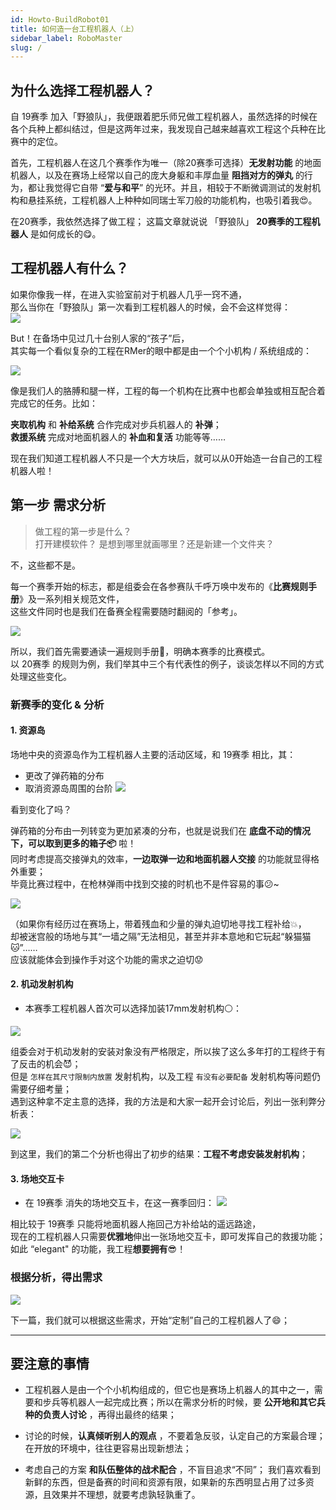 ```yaml
---
id: Howto-BuildRobot01
title: 如何造一台工程机器人（上）
sidebar_label: RoboMaster
slug: /
---
```


##  为什么选择工程机器人？
自 19赛季 加入「野狼队」，我便跟着肥乐师兄做工程机器人，虽然选择的时候在各个兵种上都纠结过，但是这两年过来，我发现自己越来越喜欢工程这个兵种在比赛中的定位。    

首先，工程机器人在这几个赛季作为唯一（除20赛季可选择）**无发射功能** 的地面机器人，以及在赛场上经常以自己的庞大身躯和丰厚血量 **阻挡对方的弹丸** 的行为，都让我觉得它自带 “**爱与和平**” 的光环。并且，相较于不断微调测试的发射机构和悬挂系统，工程机器人上种种如同瑞士军刀般的功能机构，也吸引着我:heart_eyes:。

在20赛季，我依然选择了做工程； 
这篇文章就说说 「野狼队」 **20赛季的工程机器人** 是如何成长的:yum:。


## 工程机器人有什么？
如果你像我一样，在进入实验室前对于机器人几乎一窍不通，  
那么当你在「野狼队」第一次看到工程机器人的时候，会不会这样觉得：  
![](https://blog-imgbed-1304305361.cos.ap-guangzhou.myqcloud.com/IMG_0496.jpg)

But！在备场中见过几十台别人家的“孩子”后，  
其实每一个看似复杂的工程在RMer的眼中都是由一个个小机构 / 系统组成的：  

![](https://blog-imgbed-1304305361.cos.ap-guangzhou.myqcloud.com/IMG_3157.JPG)

像是我们人的胳膊和腿一样，工程的每一个机构在比赛中也都会单独或相互配合着完成它的任务。比如：  

**夹取机构** 和 **补给系统** 合作完成对步兵机器人的 **补弹**；  
**救援系统** 完成对地面机器人的 **补血和复活** 功能等等…… 

现在我们知道工程机器人不只是一个大方块后，就可以从0开始造一台自己的工程机器人啦！

## 第一步 需求分析 
> 做工程的第一步是什么？   
打开建模软件？ 是想到哪里就画哪里？还是新建一个文件夹？

不，这些都不是。    

每一个赛季开始的标志，都是组委会在各参赛队千呼万唤中发布的《**比赛规则手册**》及一系列相关规范文件，  
这些文件同时也是我们在备赛全程需要随时翻阅的「参考」。  

![](https://blog-imgbed-1304305361.cos.ap-guangzhou.myqcloud.com/%E6%88%AA%E5%B1%8F2021-01-09%20%E4%B8%8A%E5%8D%889.53.21.png)  

所以，我们首先需要通读一遍规则手册:blue_book:，明确本赛季的比赛模式。  
以 20赛季 的规则为例，我们举其中三个有代表性的例子，谈谈怎样以不同的方式处理这些变化。    
  

### 新赛季的变化 & 分析
#### 1. 资源岛
场地中央的资源岛作为工程机器人主要的活动区域，和 19赛季 相比，其：
- 更改了弹药箱的分布
- 取消资源岛周围的台阶
![](https://blog-imgbed-1304305361.cos.ap-guangzhou.myqcloud.com/rules-compare.png)

看到变化了吗？ 

弹药箱的分布由一列转变为更加紧凑的分布，也就是说我们在 **底盘不动的情况下，可以取到更多的箱子:package:** 啦！  
同时考虑提高交接弹丸的效率，**一边取弹一边和地面机器人交接** 的功能就显得格外重要；  
毕竟比赛过程中，在枪林弹雨中找到交接的时机也不是件容易的事:confused:~  

![](https://blog-imgbed-1304305361.cos.ap-guangzhou.myqcloud.com/IMG_3118.JPG)

（如果你有经历过在赛场上，带着残血和少量的弹丸迫切地寻找工程补给:boom:，  
却被迷宫般的场地与其“一墙之隔”无法相见，甚至并非本意地和它玩起“躲猫猫:cat:”……  
应该就能体会到操作手对这个功能的需求之迫切:worried:

#### 2. 机动发射机构
- 本赛季工程机器人首次可以选择加装17mm发射机构:white_circle:：

![](https://blog-imgbed-1304305361.cos.ap-guangzhou.myqcloud.com/%E6%88%AA%E5%B1%8F2021-01-07%20%E4%B8%8B%E5%8D%884.42.13.png)   

组委会对于机动发射的安装对象没有严格限定，所以挨了这么多年打的工程终于有了反击的机会:smiling_imp:；  
但是 `怎样在其尺寸限制内放置` 发射机构，以及工程 `有没有必要配备` 发射机构等问题仍需要仔细考量；  
遇到这种拿不定主意的选择，我的方法是和大家一起开会讨论后，列出一张利弊分析表：  

![](https://blog-imgbed-1304305361.cos.ap-guangzhou.myqcloud.com/%E6%88%AA%E5%B1%8F2021-01-07%20%E4%B8%8B%E5%8D%883.27.45.png)

到这里，我们的第二个分析也得出了初步的结果：**工程不考虑安装发射机构**；

#### 3. 场地交互卡
- 在 19赛季 消失的场地交互卡，在这一赛季回归：
![](https://blog-imgbed-1304305361.cos.ap-guangzhou.myqcloud.com/%E6%88%AA%E5%B1%8F2021-01-07%20%E4%B8%8B%E5%8D%884.34.39.png)  

相比较于 19赛季 只能将地面机器人拖回己方补给站的遥远路途，  
现在的工程机器人只需要**优雅地**伸出一张场地交互卡，即可发挥自己的救援功能；  
如此 “elegant" 的功能，我工程**想要拥有**:sunglasses:！  
  

### 根据分析，得出需求

![](https://blog-imgbed-1304305361.cos.ap-guangzhou.myqcloud.com/IMG_3154.jpg)  


下一篇，我们就可以根据这些需求，开始“定制”自己的工程机器人了:smile:；

***

## 要注意的事情
- 工程机器人是由一个个小机构组成的，但它也是赛场上机器人的其中之一，需要和步兵等机器人一起完成比赛；所以在需求分析的时候，要 **公开地和其它兵种的负责人讨论** ，再得出最终的结果；  

- 讨论的时候，**认真倾听别人的观点** ，不要着急反驳，认定自己的方案最合理；
在开放的环境中，往往更容易出现新想法；  

- 考虑自己的方案 **和队伍整体的战术配合** ，不盲目追求“不同”；
我们喜欢看到新鲜的东西，但是备赛的时间和资源有限，如果新的东西明显占用了过多资源，且效果并不理想，就要考虑孰轻孰重了。




